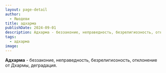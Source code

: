 ```yaml
---
layout: page-detail
author:
  - Яшодеви
title: адхарма
publishDate: 2024-09-01
description: Адхарма - беззаконие, неправедность, безрелигиозность, отклонение от Дхармы, деградация.
tags:
  - адхарма
image:
---
```

**Адхарма** - беззаконие, неправедность, безрелигиозность, отклонение от Дхармы, деградация.

